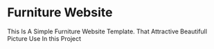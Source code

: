 # Furniture Website
This Is A Simple Furniture Website Template. That Attractive Beautifull Picture Use In this Project
